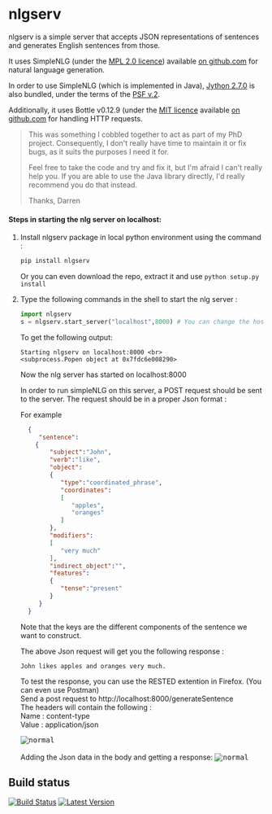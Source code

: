 # nlgserv

nlgserv is a simple server that accepts JSON representations of sentences and generates English sentences from those.

It uses SimpleNLG (under the [MPL 2.0 licence](https://www.mozilla.org/MPL/)) available [on github.com](https://github.com/simplenlg/simplenlg) for natural language generation.

In order to use SimpleNLG (which is implemented in Java), [Jython 2.7.0](http://www.jython.org) is also bundled, under the terms of the [PSF v.2](http://www.jython.org/license.html).

Additionally, it uses Bottle v0.12.9 (under the [MIT licence](https://github.com/defnull/bottle/blob/0.12.9/LICENSE) available [on github.com](https://github.com/defnull/bottle/tree/0.12.9) for handling HTTP requests.

> This was something I cobbled together to act as part of my PhD project.
> Consequently, I don't really have time to maintain it or fix bugs, as
> it suits the purposes I need it for.
>
> Feel free to take the code and try and fix it, but I'm afraid I can't
> really help you. If you are able to use the Java library directly,
> I'd really recommend you do that instead.
>
> Thanks,
> Darren


#### Steps in starting the nlg server on localhost: 

1.  Install nlgserv package in local python environment using the command :
    ```python
    pip install nlgserv
    ```
    Or you can even download the repo, extract it and use `python setup.py install`

2.  Type the following commands in the shell to start the nlg server : <br>
    ```python
    import nlgserv
    s = nlgserv.start_server("localhost",8000) # You can change the host and port here, use it same throughout

    ```
    
    To get the following output: <br>
    ```
    Starting nlgserv on localhost:8000 <br>
    <subprocess.Popen object at 0x7fdc6e008290>
    ```
    
    Now the nlg server has started on localhost:8000
    
    In order to run simpleNLG on this server, a POST request should be sent to the server. The request should be in a proper     Json format :
    
    For example
    ```JSON
      {  
         "sentence":
        {  
            "subject":"John",
            "verb":"like",
            "object":
            {  
               "type":"coordinated_phrase",
               "coordinates":
               [  
                  "apples",
                  "oranges"
               ]
            },
            "modifiers":
            [  
               "very much"
            ],
            "indirect_object":"",
            "features":
            {  
               "tense":"present"
            }
         }
      }
    ```
    Note that the keys are the different components of the sentence we want to construct. 
    
    The above Json request will get you the following response :
    ```
    John likes apples and oranges very much.
    ```

    To test the response, you can use the RESTED extention in Firefox. (You can even use Postman) <br> 
    Send a post request to http://localhost:8000/generateSentence <br>
    The headers will contain the following : <br>
    Name : content-type <br>
    Value : application/json <br>
    
    <kbd>![normal](https://raw.githubusercontent.com/mnestis/nlgserv/b1444950e30880d93c0445a8d2396b01dca276e2/screenshots/one.png)</kbd>
    <br>
    <br>
    Adding the Json data in the body and getting a response:
    <kbd>![normal](https://raw.githubusercontent.com/mnestis/nlgserv/b1444950e30880d93c0445a8d2396b01dca276e2/screenshots/two.png)</kbd>


Build status
------------

[![Build Status](https://travis-ci.org/mnestis/nlgserv.svg?branch=master)](https://travis-ci.org/mnestis/nlgserv)
[![Latest Version](https://img.shields.io/pypi/v/nlgserv.svg)](https://pypi.python.org/pypi/nlgserv/)
